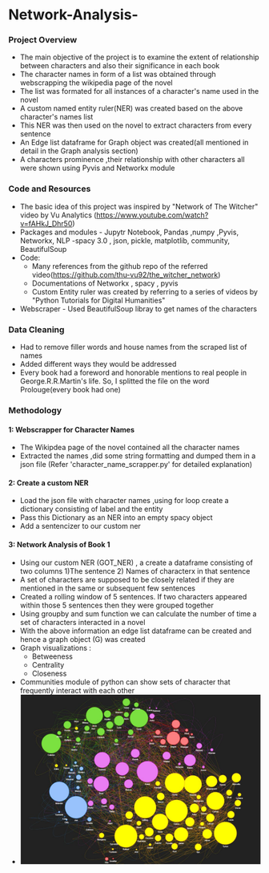 # Network-Analysis-
### Project Overview 
* The main objective of the project is to examine the extent of relationship between characters and also their significance in each book
* The character names in form of a list was obtained through webscrapping the wikipedia page of the novel
* The list was formated for all instances of a character's name used in the novel
* A custom named entity ruler(NER) was created based on the above character's names list
* This NER was then used on the novel to extract characters from every sentence
* An Edge list dataframe for Graph object was created(all mentioned in detail in the Graph analysis section)
* A characters prominence ,their relationship with other characters all were shown using Pyvis and Networkx module

### Code and Resources 
* The basic idea of this project was inspired by "Network of The Witcher" video by Vu Analytics (https://www.youtube.com/watch?v=fAHkJ_Dhr50)
* Packages and modules - Jupytr Notebook, Pandas ,numpy ,Pyvis, Networkx, NLP -spacy 3.0 , json, pickle, matplotlib, community, BeautifulSoup 
* Code:
  * Many references from the github repo of the referred video(https://github.com/thu-vu92/the_witcher_network)
  * Documentations of Networkx , spacy , pyvis 
  * Custom Entity ruler was created by referring to a series of videos by "Python Tutorials for Digital Humanities"
* Webscraper - Used BeautifulSoup libray to get names of the characters

### Data Cleaning 
* Had to remove filler words and house names from the scraped list of names
* Added different ways they would be addressed 
* Every book had a foreword and honorable mentions to real people in George.R.R.Martin's life. So, I splitted the file on the word Prolouge(every book had one)

### Methodology 
#### 1: Webscrapper for Character Names 
* The Wikipdea page of the novel contained all the character names
* Extracted the names ,did some string formatting and dumped them in a json file (Refer 'character_name_scrapper.py' for detailed explanation)

#### 2: Create a custom NER 
* Load the json file with character names ,using for loop create a dictionary consisting of label and the entity
* Pass this Dictionary as an NER into an empty spacy object
* Add a sentencizer to our custom ner

#### 3: Network Analysis of Book 1 
* Using our custom NER (GOT_NER) , a create a dataframe consisting of two columns 1)The sentence 2) Names of characterx in that sentence
* A set of characters are supposed to be closely related if they are mentioned in the same or subsequent few sentences
* Created a rolling window of 5 sentences. If two characters appeared within those 5 sentences then they were grouped together
* Using groupby and sum function we can calculate the number of time a set of characters interacted in a novel
* With the above information an edge list dataframe can be created and hence a graph object (G) was created 
* Graph visualizations :
  * Betweeness 
  * Centrality
  * Closeness 
* Communities module of python can show sets of character that frequently interact with each other
* ![alt text](https://github.com/svrashank/Network-Analysis-/blob/master/GOT_book1.JPG "Book 1 network and communities")
 

